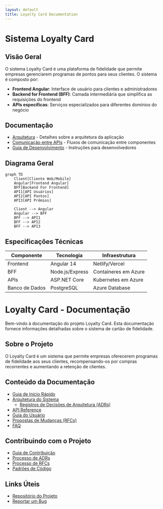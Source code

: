 ```yaml
---
layout: default
title: Loyalty Card Documentation
---
```


# Sistema Loyalty Card

## Visão Geral

O sistema Loyalty Card é uma plataforma de fidelidade que permite empresas gerenciarem programas de pontos para seus clientes. O sistema é composto por:

- **Frontend Angular**: Interface de usuário para clientes e administradores
- **Backend for Frontend (BFF)**: Camada intermediária que simplifica as requisições do frontend
- **APIs específicas**: Serviços especializados para diferentes domínios do negócio

## Documentação

- [Arquitetura](architecture.md) - Detalhes sobre a arquitetura da aplicação
- [Comunicação entre APIs](api-flows.md) - Fluxos de comunicação entre componentes
- [Guia de Desenvolvimento](development-guide.md) - Instruções para desenvolvedores

## Diagrama Geral

```mermaid
graph TD
    Client[Cliente Web/Mobile]
    Angular[Frontend Angular]
    BFF[Backend For Frontend]
    API1[API Usuários]
    API2[API Pontos]
    API3[API Prêmios]

    Client --> Angular
    Angular --> BFF
    BFF --> API1
    BFF --> API2
    BFF --> API3
```
## Especificações Técnicas

| Componente | Tecnologia | Infraestrutura |
|------------|------------|----------------|
| Frontend   | Angular 14 | Netlify/Vercel |
| BFF        | Node.js/Express | Containeres em Azure |
| APIs       | ASP.NET Core | Kubernetes em Azure |
| Banco de Dados | PostgreSQL | Azure Database |

# Loyalty Card - Documentação

Bem-vindo à documentação do projeto Loyalty Card. Esta documentação fornece informações detalhadas sobre o sistema de cartão de fidelidade.

## Sobre o Projeto

O Loyalty Card é um sistema que permite empresas oferecerem programas de fidelidade aos seus clientes, recompensando-os por compras recorrentes e aumentando a retenção de clientes.

## Conteúdo da Documentação

- [Guia de Início Rápido](getting-started/quick-start.md)
- [Arquitetura do Sistema](architecture/index.md)
  - [Registros de Decisões de Arquitetura (ADRs)](architecture/adrs/index.md)
- [API Reference](api/reference.md)
- [Guia do Usuário](user-guide/introduction.md)
- [Propostas de Mudanças (RFCs)](rfcs/index.md)
- [FAQ](faq/common-questions.md)

## Contribuindo com o Projeto

- [Guia de Contribuição](contributing/guide.md)
- [Processo de ADRs](contributing/adrs.md)
- [Processo de RFCs](contributing/rfcs.md)
- [Padrões de Código](contributing/code-standards.md)

## Links Úteis

- [Repositório do Projeto](https://github.com/seu-usuario/loyalty-card)
- [Reportar um Bug](https://github.com/seu-usuario/loyalty-card/issues/new)